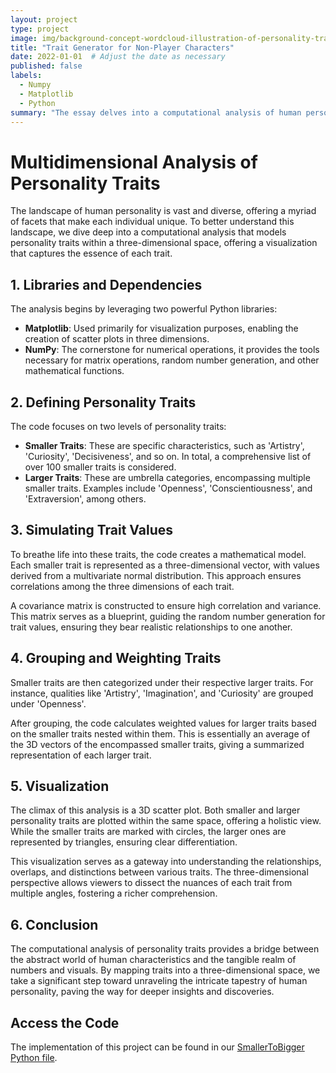 ```yaml
---
layout: project
type: project
image: img/background-concept-wordcloud-illustration-of-personality-traits-F40GJ4.jpg
title: "Trait Generator for Non-Player Characters"
date: 2022-01-01  # Adjust the date as necessary
published: false
labels:
  - Numpy
  - Matplotlib
  - Python
summary: "The essay delves into a computational analysis of human personality traits, mapping both specific characteristics and overarching categories into a three-dimensional space, facilitating a nuanced understanding through visualization. Leveraging Python libraries, it simulates, groups, and visualizes these traits, offering a bridge between abstract human qualities and tangible data representations."
---
```

# Multidimensional Analysis of Personality Traits

The landscape of human personality is vast and diverse, offering a myriad of facets that make each individual unique. To better understand this landscape, we dive deep into a computational analysis that models personality traits within a three-dimensional space, offering a visualization that captures the essence of each trait.

## 1. Libraries and Dependencies

The analysis begins by leveraging two powerful Python libraries:

- **Matplotlib**: Used primarily for visualization purposes, enabling the creation of scatter plots in three dimensions.
- **NumPy**: The cornerstone for numerical operations, it provides the tools necessary for matrix operations, random number generation, and other mathematical functions.

## 2. Defining Personality Traits

The code focuses on two levels of personality traits:

- **Smaller Traits**: These are specific characteristics, such as 'Artistry', 'Curiosity', 'Decisiveness', and so on. In total, a comprehensive list of over 100 smaller traits is considered.
- **Larger Traits**: These are umbrella categories, encompassing multiple smaller traits. Examples include 'Openness', 'Conscientiousness', and 'Extraversion', among others.

## 3. Simulating Trait Values

To breathe life into these traits, the code creates a mathematical model. Each smaller trait is represented as a three-dimensional vector, with values derived from a multivariate normal distribution. This approach ensures correlations among the three dimensions of each trait.

A covariance matrix is constructed to ensure high correlation and variance. This matrix serves as a blueprint, guiding the random number generation for trait values, ensuring they bear realistic relationships to one another.

## 4. Grouping and Weighting Traits

Smaller traits are then categorized under their respective larger traits. For instance, qualities like 'Artistry', 'Imagination', and 'Curiosity' are grouped under 'Openness'.

After grouping, the code calculates weighted values for larger traits based on the smaller traits nested within them. This is essentially an average of the 3D vectors of the encompassed smaller traits, giving a summarized representation of each larger trait.

## 5. Visualization

The climax of this analysis is a 3D scatter plot. Both smaller and larger personality traits are plotted within the same space, offering a holistic view. While the smaller traits are marked with circles, the larger ones are represented by triangles, ensuring clear differentiation.

This visualization serves as a gateway into understanding the relationships, overlaps, and distinctions between various traits. The three-dimensional perspective allows viewers to dissect the nuances of each trait from multiple angles, fostering a richer comprehension.

## 6. Conclusion

The computational analysis of personality traits provides a bridge between the abstract world of human characteristics and the tangible realm of numbers and visuals. By mapping traits into a three-dimensional space, we take a significant step toward unraveling the intricate tapestry of human personality, paving the way for deeper insights and discoveries.

## Access the Code

The implementation of this project can be found in our [SmallerToBigger Python file](SmallerTraitToBigger.md).

